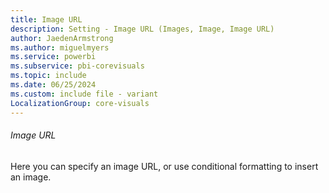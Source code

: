 ```yaml
---
title: Image URL
description: Setting - Image URL (Images, Image, Image URL)
author: JaedenArmstrong
ms.author: miguelmyers
ms.service: powerbi
ms.subservice: pbi-corevisuals
ms.topic: include
ms.date: 06/25/2024
ms.custom: include file - variant
LocalizationGroup: core-visuals
---
```

###### Image URL

Here you can specify an image URL, or use conditional formatting to insert an image.
